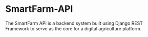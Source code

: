 # SmartFarm-API
The SmartFarm API is a backend system built using Django REST Framework to serve as the core for a digital agriculture platform.
